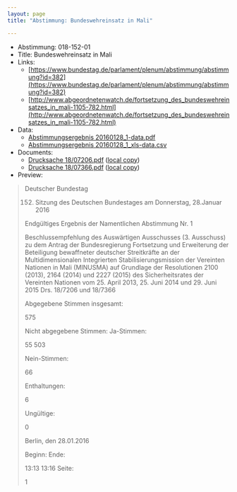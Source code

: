 ```yaml
---
layout: page
title: "Abstimmung: Bundeswehreinsatz in Mali"

---
```


* Abstimmung: 018-152-01
* Title: Bundeswehreinsatz in Mali
* Links: 
    * [https://www.bundestag.de/parlament/plenum/abstimmung/abstimmung?id=382](https://www.bundestag.de/parlament/plenum/abstimmung/abstimmung?id=382)
    * [http://www.abgeordnetenwatch.de/fortsetzung_des_bundeswehreinsatzes_in_mali-1105-782.html](http://www.abgeordnetenwatch.de/fortsetzung_des_bundeswehreinsatzes_in_mali-1105-782.html)
* Data: 
    * [Abstimmungsergebnis 20160128_1-data.pdf](/res/abstimmungsliste/20160128_1-data.pdf)
    * [Abstimmungsergebnis 20160128_1_xls-data.csv](/res/abstimmungsliste/analyses/20160128_1_xls-data.csv)
* Documents: 
    * [Drucksache 18/07206.pdf](http://dip21.bundestag.de/dip21/btd/18/072/1807206.pdf) ([local copy](/res/abstimmungsdaten/018-152-01/1807206.pdf))
    * [Drucksache 18/07366.pdf](http://dip21.bundestag.de/dip21/btd/18/073/1807366.pdf) ([local copy](/res/abstimmungsdaten/018-152-01/1807366.pdf))
* Preview: 
> Deutscher Bundestag
> 
> 152. Sitzung des Deutschen Bundestages
> am Donnerstag, 28.Januar 2016
> 
> Endgültiges Ergebnis der Namentlichen Abstimmung Nr. 1
> 
> Beschlussempfehlung des Auswärtigen Ausschusses (3. Ausschuss) zu dem Antrag der
> Bundesregierung
> Fortsetzung und Erweiterung der Beteiligung bewaffneter deutscher Streitkräfte an der
> Multidimensionalen Integrierten Stabilisierungsmission der Vereinten Nationen in Mali
> (MINUSMA) auf Grundlage der Resolutionen 2100 (2013), 2164 (2014) und 2227 (2015)
> des Sicherheitsrates der Vereinten Nationen vom 25. April 2013, 25. Juni 2014 und 29. Juni
> 2015
> Drs. 18/7206 und 18/7366
> 
> Abgegebene Stimmen insgesamt:
> 
> 575
> 
> Nicht abgegebene Stimmen:
> Ja-Stimmen:
> 
> 55
> 503
> 
> Nein-Stimmen:
> 
> 66
> 
> Enthaltungen:
> 
> 6
> 
> Ungültige:
> 
> 0
> 
> Berlin, den 28.01.2016
> 
> Beginn:
> Ende:
> 
> 13:13
> 13:16
> Seite:
> 
> 1
> 
> 
